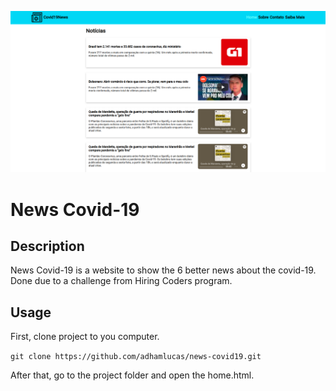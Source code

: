 ![HomePage](imagens/tela-home.png)

# News Covid-19

## Description
News Covid-19 is a website to show the 6 better news about the covid-19. Done due to a challenge from Hiring Coders program.


## Usage

First, clone project to you computer.

`git clone https://github.com/adhamlucas/news-covid19.git`

After that, go to the project folder and open the home.html.

